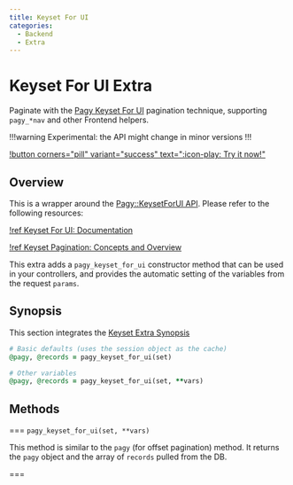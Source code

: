 ```yaml
---
title: Keyset For UI
categories:
  - Backend
  - Extra
---
```


# Keyset For UI Extra

Paginate with the [Pagy Keyset For UI](/docs/api/keyset_for_ui) pagination technique, supporting `pagy_*nav`
and other Frontend helpers.

!!!warning Experimental: the API might change in minor versions
!!!

[!button corners="pill" variant="success" text=":icon-play: Try it now!"](/playground.md#5-keyset-apps)

## Overview

This is a wrapper around the [Pagy::KeysetForUI API](/docs/api/keyset_for_ui.md). Please refer to the following resources:

[!ref Keyset For UI: Documentation](/docs/api/keyset_for_ui.md)

[!ref Keyset Pagination: Concepts and Overview](/docs/api/keyset.md)

This extra adds a `pagy_keyset_for_ui` constructor method that can be used in your controllers, and provides the automatic setting
of the variables from the request `params`.

## Synopsis

This section integrates the [Keyset Extra Synopsis](/docs/extras/keyset.md)

```ruby Controller (action)
# Basic defaults (uses the session object as the cache)
@pagy, @records = pagy_keyset_for_ui(set)

# Other variables
@pagy, @records = pagy_keyset_for_ui(set, **vars)
```

## Methods

=== `pagy_keyset_for_ui(set, **vars)`

This method is similar to the `pagy` (for offset pagination) method. It returns the `pagy` object and the array of `records`
pulled from the DB.

===

